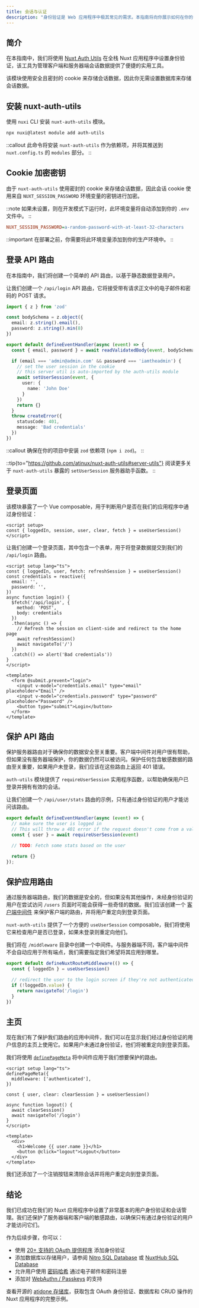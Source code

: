 ```yaml
---
title: 会话与认证
description: "身份验证是 Web 应用程序中极其常见的需求。本指南将向你展示如何在你的 Nuxt 应用程序中实现基本的用户注册和身份验证。"
---
```


## 简介

在本指南中，我们将使用 [Nuxt Auth Utils](https://github.com/Atinux/nuxt-auth-utils) 在全栈 Nuxt 应用程序中设置身份验证，该工具为管理客户端和服务器端会话数据提供了便捷的实用工具。

该模块使用安全且密封的 cookie 来存储会话数据，因此你无需设置数据库来存储会话数据。

## 安装 nuxt-auth-utils

使用 `nuxi` CLI 安装 `nuxt-auth-utils` 模块。

```bash [Terminal]
npx nuxi@latest module add auth-utils
```

::callout
此命令将安装 `nuxt-auth-utils` 作为依赖项，并将其推送到 `nuxt.config.ts` 的 `modules` 部分。
::

## Cookie 加密密钥

由于 `nuxt-auth-utils` 使用密封的 cookie 来存储会话数据，因此会话 cookie 使用来自 `NUXT_SESSION_PASSWORD` 环境变量的密钥进行加密。

::note
如果未设置，则在开发模式下运行时，此环境变量将自动添加到你的 `.env` 文件中。
::

```ini [.env]
NUXT_SESSION_PASSWORD=a-random-password-with-at-least-32-characters
```

::important
在部署之前，你需要将此环境变量添加到你的生产环境中。
::

## 登录 API 路由

在本指南中，我们将创建一个简单的 API 路由，以基于静态数据登录用户。

让我们创建一个 `/api/login` API 路由，它将接受带有请求正文中的电子邮件和密码的 POST 请求。

```ts [server/api/login.post.ts]
import { z } from 'zod'

const bodySchema = z.object({
  email: z.string().email(),
  password: z.string().min(8)
})

export default defineEventHandler(async (event) => {
  const { email, password } = await readValidatedBody(event, bodySchema.parse)

  if (email === 'admin@admin.com' && password === 'iamtheadmin') {
    // set the user session in the cookie
    // this server util is auto-imported by the auth-utils module
    await setUserSession(event, {
      user: {
        name: 'John Doe'
      }
    })
    return {}
  }
  throw createError({
    statusCode: 401,
    message: 'Bad credentials'
  })
})
```

::callout
确保在你的项目中安装 `zod` 依赖项 (`npm i zod`)。
::

::tip{to="https://github.com/atinux/nuxt-auth-utils#server-utils"}
阅读更多关于 `nuxt-auth-utils` 暴露的 `setUserSession` 服务器助手函数。
::

## 登录页面

该模块暴露了一个 Vue composable，用于判断用户是否在我们的应用程序中通过身份验证：

```vue
<script setup>
const { loggedIn, session, user, clear, fetch } = useUserSession()
</script>
```

让我们创建一个登录页面，其中包含一个表单，用于将登录数据提交到我们的 `/api/login` 路由。

```vue [pages/login.vue]
<script setup lang="ts">
const { loggedIn, user, fetch: refreshSession } = useUserSession()
const credentials = reactive({
  email: '',
  password: '',
})
async function login() {
  $fetch('/api/login', {
    method: 'POST',
    body: credentials
  })
  .then(async () => {
    // Refresh the session on client-side and redirect to the home page
    await refreshSession()
    await navigateTo('/')
  })
  .catch(() => alert('Bad credentials'))
}
</script>

<template>
  <form @submit.prevent="login">
    <input v-model="credentials.email" type="email" placeholder="Email" />
    <input v-model="credentials.password" type="password" placeholder="Password" />
    <button type="submit">Login</button>
  </form>
</template>
```

## 保护 API 路由

保护服务器路由对于确保你的数据安全至关重要。客户端中间件对用户很有帮助，但如果没有服务器端保护，你的数据仍然可以被访问。保护任何包含敏感数据的路由至关重要，如果用户未登录，我们应该在这些路由上返回 401 错误。

`auth-utils` 模块提供了 `requireUserSession` 实用程序函数，以帮助确保用户已登录并拥有有效的会话。

让我们创建一个 `/api/user/stats` 路由的示例，只有通过身份验证的用户才能访问该路由。

```ts [server/api/user/stats.get.ts]
export default defineEventHandler(async (event) => {
  // make sure the user is logged in
  // This will throw a 401 error if the request doesn't come from a valid user session
  const { user } = await requireUserSession(event)

  // TODO: Fetch some stats based on the user

  return {}
});
```

## 保护应用路由

通过服务器端路由，我们的数据是安全的，但如果没有其他操作，未经身份验证的用户在尝试访问 `/users` 页面时可能会获得一些奇怪的数据。我们应该创建一个 [客户端中间件](https://nuxt.com/docs/guide/directory-structure/middleware) 来保护客户端的路由，并将用户重定向到登录页面。

`nuxt-auth-utils` 提供了一个方便的 `useUserSession` composable，我们将使用它来检查用户是否已登录，如果未登录则重定向他们。

我们将在 `/middleware` 目录中创建一个中间件。与服务器端不同，客户端中间件不会自动应用于所有端点，我们需要指定我们希望将其应用到哪里。

```typescript [middleware/authenticated.ts]
export default defineNuxtRouteMiddleware(() => {
  const { loggedIn } = useUserSession()

  // redirect the user to the login screen if they're not authenticated
  if (!loggedIn.value) {
    return navigateTo('/login')
  }
})
```

## 主页

现在我们有了保护我们路由的应用中间件，我们可以在显示我们经过身份验证的用户信息的主页上使用它。如果用户未通过身份验证，他们将被重定向到登录页面。

我们将使用 [`definePageMeta`](/docs/api/utils/define-page-meta) 将中间件应用于我们想要保护的路由。

```vue [pages/index.vue]
<script setup lang="ts">
definePageMeta({
  middleware: ['authenticated'],
})
  
const { user, clear: clearSession } = useUserSession()

async function logout() {
  await clearSession()
  await navigateTo('/login')
}
</script>

<template>
  <div>
    <h1>Welcome {{ user.name }}</h1>
    <button @click="logout">Logout</button>
  </div>
</template>
```

我们还添加了一个注销按钮来清除会话并将用户重定向到登录页面。

## 结论

我们已成功在我们的 Nuxt 应用程序中设置了非常基本的用户身份验证和会话管理。我们还保护了服务器端和客户端的敏感路由，以确保只有通过身份验证的用户才能访问它们。

作为后续步骤，你可以：

- 使用 [20+ 支持的 OAuth 提供程序](https://github.com/atinux/nuxt-auth-utils?tab=readme-ov-file#supported-oauth-providers) 添加身份验证
- 添加数据库以存储用户，请参阅 [Nitro SQL Database](https://nitro.build/guide/database) 或 [NuxtHub SQL Database](https://hub.nuxt.com/docs/features/database)
- 允许用户使用 [密码哈希](https://github.com/atinux/nuxt-auth-utils?tab=readme-ov-file#password-hashing) 通过电子邮件和密码注册
- 添加对 [WebAuthn / Passkeys](https://github.com/atinux/nuxt-auth-utils?tab=readme-ov-file#webauthn-passkey) 的支持

查看开源的 [atidone 存储库](https://github.com/atinux/atidone)，获取包含 OAuth 身份验证、数据库和 CRUD 操作的 Nuxt 应用程序的完整示例。
